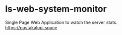 # ls-web-system-monitor
Single Page Web Application to watch the server stats.
https://pustakalupi.space
